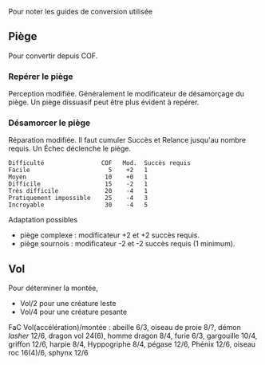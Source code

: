 Pour noter les guides de conversion utilisée

## Piège
Pour convertir depuis COF.

### Repérer le piège
Perception modifiée. Généralement le modificateur de désamorçage du piège. Un piège dissuasif peut être plus évident à repérer.

### Désamorcer le piège
Réparation modifiée. Il faut cumuler Succès et Relance jusqu'au nombre requis. Un Échec déclenche le piège.

	Difficulté                COF   Mod.  Succès requis
	Facile                      5    +2   1
	Moyen                      10    +0   1
	Difficile                  15    -2   1
	Très difficile             20    -4   1
	Pratiquement impossible    25    -4   3
	Incroyable                 30    -4   5
    
Adaptation possibles
- piège complexe : modificateur +2 et +2 succès requis.
- piège sournois : modificateur -2 et -2 succès requis (1 minimum).

## Vol
Pour déterminer la montée, 
- Vol/2 pour une créature leste
- Vol/4 pour une créature pesante

FaC Vol(accélération)/montée : abeille 6/3, oiseau de proie 8/?, démon _lasher_ 12/6, dragon vol 24(6), homme dragon 8/4, furie 6/3, gargouille 10/4, griffon 12/6, harpie 8/4, Hyppogriphe 8/4, pégase 12/6, Phénix 12/6, oiseau roc 16(4)/6, sphynx 12/6
